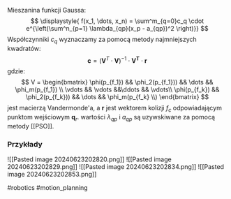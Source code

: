 Mieszanina funkcji Gaussa:
$$
\displaystyle{
f(x_1, \dots, x_n) = \sum^m_{q=0}c_q \cdot e^{\left(\sum^n_{p=1} \lambda_{qp}(x_p - a_{qp})^2 \right)}}
$$
Współczynniki $c_q$ wyznaczamy za pomocą metody najmniejszych kwadratów:
$$
\mathbf{c} = (\mathbf{V}^T \cdot \mathbf{V})^{-1} \cdot \mathbf{V^T} \cdot \mathbf{r}
$$
gdzie:
$$
V = \begin{bmatrix}
\phi(p_{f_1}) && \phi_2(p_{f_1})) && \dots && \phi_m(p_{f_1}) \\
\vdots && \vdots &&\ddots && \vdots\\
\phi(p_{f_k}) && \phi_2(p_{f_k})) && \dots && \phi_m(p_{f_k} \\)
\end{bmatrix}
$$
jest macierzą Vandermonde'a, a $\mathbf{r}$ jest wektorem kolizji $f_c$ odpowiadającym punktom wejściowym $\mathbf{q}_r$.
wartości $\lambda_{qp}$ i $a_{qp}$ są uzywskiwane za pomocą metody [[PSO]].
### Przykłady
![[Pasted image 20240623202820.png]]
![[Pasted image 20240623202829.png]]
![[Pasted image 20240623202834.png]]
![[Pasted image 20240623202853.png]]

#robotics #motion_planning 

